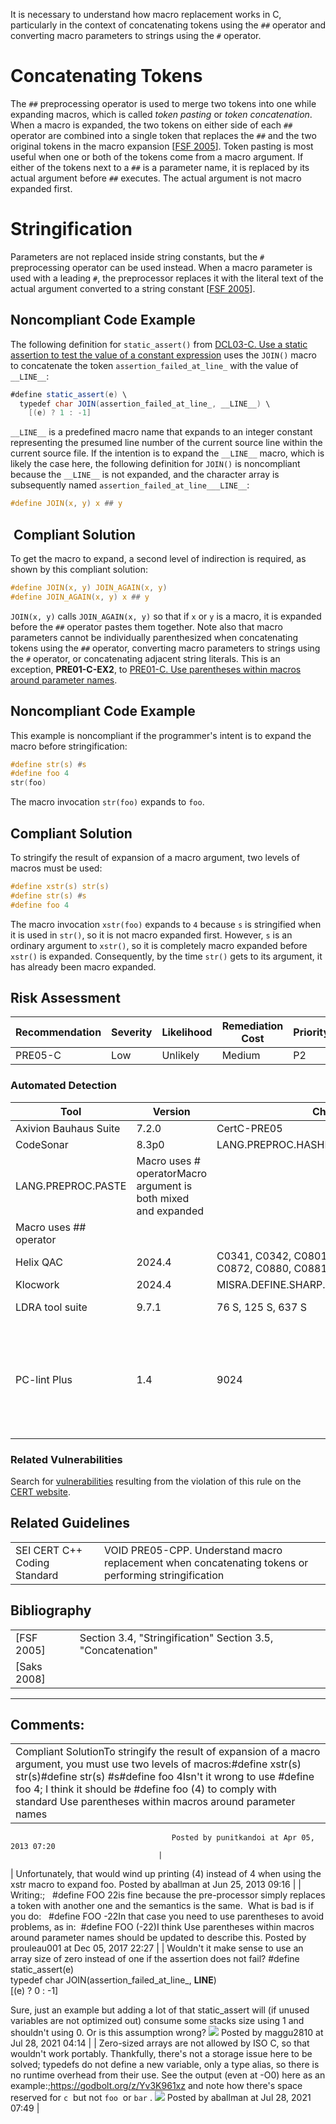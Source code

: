 It is necessary to understand how macro replacement works in C, particularly in the context of concatenating tokens using the `##` operator and converting macro parameters to strings using the `#` operator.
# Concatenating Tokens
The `##` preprocessing operator is used to merge two tokens into one while expanding macros, which is called *token pasting* or *token concatenation*. When a macro is expanded, the two tokens on either side of each `##` operator are combined into a single token that replaces the `##` and the two original tokens in the macro expansion \[[FSF 2005](AA.-Bibliography_87152170.html#AA.Bibliography-FSF05)\].
Token pasting is most useful when one or both of the tokens come from a macro argument. If either of the tokens next to a `##` is a parameter name, it is replaced by its actual argument before `##` executes. The actual argument is not macro expanded first.
# Stringification
Parameters are not replaced inside string constants, but the `#` preprocessing operator can be used instead. When a macro parameter is used with a leading `#`, the preprocessor replaces it with the literal text of the actual argument converted to a string constant \[[FSF 2005](AA.-Bibliography_87152170.html#AA.Bibliography-FSF05)\].
## Noncompliant Code Example
The following definition for `static_assert()` from [DCL03-C. Use a static assertion to test the value of a constant expression](DCL03-C_%20Use%20a%20static%20assertion%20to%20test%20the%20value%20of%20a%20constant%20expression) uses the `JOIN()` macro to concatenate the token `assertion_failed_at_line_` with the value of `__LINE__`:
``` java
#define static_assert(e) \
  typedef char JOIN(assertion_failed_at_line_, __LINE__) \
    [(e) ? 1 : -1]
```
`__LINE__` is a predefined macro name that expands to an integer constant representing the presumed line number of the current source line within the current source file. If the intention is to expand the `__LINE__` macro, which is likely the case here, the following definition for `JOIN()` is noncompliant because the `__LINE__` is not expanded, and the character array is subsequently named `assertion_failed_at_line___LINE__`:
``` c
#define JOIN(x, y) x ## y
```
##  Compliant Solution
To get the macro to expand, a second level of indirection is required, as shown by this compliant solution:
``` c
#define JOIN(x, y) JOIN_AGAIN(x, y)
#define JOIN_AGAIN(x, y) x ## y
```
`JOIN(x, y)` calls `JOIN_AGAIN(x, y)` so that if `x` or `y` is a macro, it is expanded before the `##` operator pastes them together.
Note also that macro parameters cannot be individually parenthesized when concatenating tokens using the `##` operator, converting macro parameters to strings using the `#` operator, or concatenating adjacent string literals. This is an exception, **PRE01-C-EX2**, to [PRE01-C. Use parentheses within macros around parameter names](PRE01-C_%20Use%20parentheses%20within%20macros%20around%20parameter%20names).
## Noncompliant Code Example
This example is noncompliant if the programmer's intent is to expand the macro before stringification:
``` c
#define str(s) #s
#define foo 4
str(foo)
```
The macro invocation `str(foo)` expands to `foo`.
## Compliant Solution
To stringify the result of expansion of a macro argument, two levels of macros must be used:
``` c
#define xstr(s) str(s)
#define str(s) #s
#define foo 4
```
The macro invocation `xstr(foo)` expands to `4` because `s` is stringified when it is used in `str()`, so it is not macro expanded first. However, `s` is an ordinary argument to `xstr()`, so it is completely macro expanded before `xstr()` is expanded. Consequently, by the time `str()` gets to its argument, it has already been macro expanded.
## Risk Assessment

| Recommendation | Severity | Likelihood | Remediation Cost | Priority | Level |
| ----|----|----|----|----|----|
| PRE05-C | Low | Unlikely | Medium | P2 | L3 |

### Automated Detection

| Tool | Version | Checker | Description |
| ----|----|----|----|
| Axivion Bauhaus Suite | 7.2.0 | CertC-PRE05 |  |
| CodeSonar | 8.3p0 | LANG.PREPROC.HASHLANG.PREPROC.MARGME
LANG.PREPROC.PASTE | Macro uses # operatorMacro argument is both mixed and expanded
Macro uses ## operator |
| Helix QAC | 2024.4 | C0341, C0342, C0801, C0802, C0803, C0811, C0872, C0880, C0881, C0884 |  |
| Klocwork | 2024.4 | MISRA.DEFINE.SHARP.ORDER.2012 |  |
| LDRA tool suite | 9.7.1 | 76 S, 125 S, 637 S | Enhanced Enforcement |
| PC-lint Plus | 1.4 | 9024 | Assistance provided: reports any use of pasting or stringizing operators in a macro definition |

### Related Vulnerabilities
Search for [vulnerabilities](BB.-Definitions_87152273.html#BB.Definitions-vulnerability) resulting from the violation of this rule on the [CERT website](https://www.kb.cert.org/vulnotes/bymetric?searchview&query=FIELD+KEYWORDS+contains+PRE05-C).
## Related Guidelines

|  |  |
| ----|----|
| SEI CERT C++ Coding Standard | VOID PRE05-CPP. Understand macro replacement when concatenating tokens or performing stringification |

## Bibliography

|  |  |
| ----|----|
| [FSF 2005] | Section 3.4, "Stringification" Section 3.5, "Concatenation" |
| [Saks 2008] |  |

------------------------------------------------------------------------
[](https://wiki.sei.cmu.edu/confluence/pages/viewpage.action?pageId=87152186) [](../c/Rec_%2001_%20Preprocessor%20_PRE_) [](https://wiki.sei.cmu.edu/confluence/pages/viewpage.action?pageId=87152155)
## Comments:

|  |
| ----|
| Compliant SolutionTo stringify the result of expansion of a macro argument, you must use two levels of macros:#define xstr(s) str(s)#define str(s) #s#define foo 4Isn't it wrong to use #define foo 4; I think it should be #define foo (4) to comply with standard Use parentheses within macros around parameter names
                                        Posted by punitkandoi at Apr 05, 2013 07:20
                                     |
| Unfortunately, that would wind up printing (4) instead of 4 when using the xstr macro to expand foo.
                                        Posted by aballman at Jun 25, 2013 09:16
                                     |
| Writing:;   #define FOO 22is fine because the pre-processor simply replaces a token with another one and the semantics is the same.  What is bad is if you do:   #define FOO -22In that case you need to use parentheses to avoid problems, as in:  #define FOO (-22)I think Use parentheses within macros around parameter names should be updated to describe this.
                                        Posted by prouleau001 at Dec 05, 2017 22:27
                                     |
| Wouldn't it make sense to use an array size of zero instead of one if the assertion does not fail?
#define static_assert(e) \
  typedef char JOIN(assertion_failed_at_line_, __LINE__) \
    [(e) ? 0 : -1]

Sure, just an example but adding a lot of that static_assert will (if unused variables are not optimized out) consume some stacks size using 1 and shouldn't using 0.
Or is this assumption wrong?
![](images/icons/contenttypes/comment_16.png) Posted by maggu2810 at Jul 28, 2021 04:14
\| \|
Zero-sized arrays are not allowed by ISO C, so that wouldn't work portably. Thankfully, there's not a storage issue here to be solved; typedefs do not define a new variable, only a type alias, so there is no runtime overhead from their use. See the output (even at -O0) here as an example:;<https://godbolt.org/z/Yv3K961xz> and note how there's space reserved for `c`  but not `foo`  or `bar` .
![](images/icons/contenttypes/comment_16.png) Posted by aballman at Jul 28, 2021 07:49
\|
